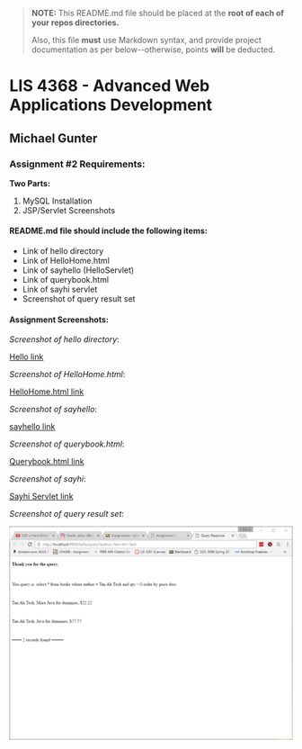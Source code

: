 > **NOTE:** This README.md file should be placed at the **root of each of your repos directories.**
>
>Also, this file **must** use Markdown syntax, and provide project documentation as per below--otherwise, points **will** be deducted.
>
>

# LIS 4368 - Advanced Web Applications Development

## Michael Gunter

### Assignment #2 Requirements:

**Two Parts:**
1. MySQL Installation
2. JSP/Servlet Screenshots

#### README.md file should include the following items:

* Link of hello directory
* Link of HelloHome.html
* Link of sayhello (HelloServlet)
* Link of querybook.html
* Link of sayhi servlet
* Screenshot of query result set

#### Assignment Screenshots:

*Screenshot of hello directory*:

[Hello link](http://localhost:9999/hello)

*Screenshot of HelloHome.html*:

[HelloHome.html link](http://localhost:9999/hello/HelloHome.html)

*Screenshot of sayhello*:

[sayhello link](http://localhost:9999/hello/sayhello)

*Screenshot of querybook.html*:

[Querybook.html link](http://localhost:9999/hello/querybook.html)

*Screenshot of sayhi*:

[Sayhi Servlet link](http://localhost:9999/hello/sayhi)

*Screenshot of query result set*:

![Query Result Set Screenshot](img/qrs.png)

